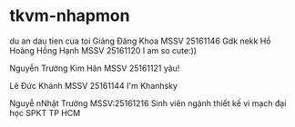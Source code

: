 # tkvm-nhapmon
du an dau tien cua toi
Giảng Đăng Khoa 
MSSV 25161146 
Gdk nekk
Hồ Hoàng Hồng Hạnh
MSSV 25161120
I am so cute:))

Nguyễn Trường Kim Hân
MSSV 25161121
yâu!

Lê Đức Khánh 
MSSV 25161144
I'm Khanhsky

Nguyễ nNhật Trường
MSSV:25161216
Sinh viên ngành thiết kế vi mạch đại học SPKT TP HCM